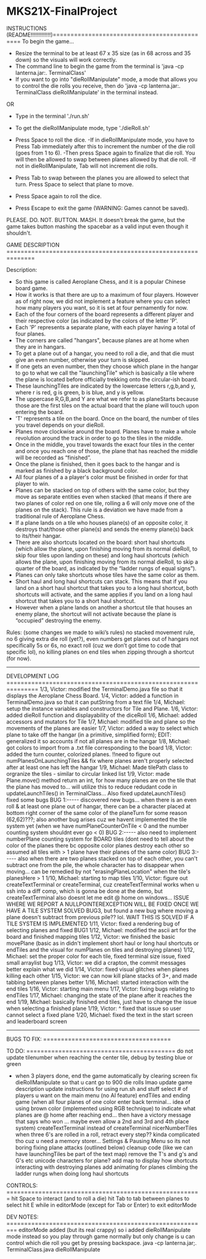 # MKS21X-FinalProject

INSTRUCTIONS (README!!!!!!!!!!!!!)=============================================
To begin the game...
- Resize the terminal to be at least 67 x 35 size (as in 68 across and 35 down) so the visuals will work correctly.
- The command line to begin the game from the terminal is 'java -cp lanterna.jar:. TerminalClass'
- If you want to go into "dieRollManipulate" mode, a mode that allows you to control the die rolls you receive, 
  then do 'java -cp lanterna.jar:. TerminalClass dieRollManipulate' in the terminal instead. 
  
OR

- Type in the terminal './run.sh'
- To get the dieRollManipulate mode, type './dieRoll.sh'

 
- Press Space to roll the dice.
    -If in dieRollManipulate mode, you have to Press Tab immediately after this to increment the number 
     of the die roll (goes from 1 to 6).
    -Then press Space again to finalize that die roll. You will then be allowed to swap between planes allowed by that die roll.
    -If not in dieRollManipulate, Tab will not increment die rolls.
- Press Tab to swap between the planes you are allowed to select that turn. Press Space to select that plane to move.
- Press Space again to roll the dice.
- Press Escape to exit the game (WARNING: Games cannot be saved).

PLEASE.
DO.
NOT.
BUTTON.
MASH.
It doesn't break the game, but the game takes button mashing the spacebar as a valid input even though it shouldn't.

GAME DESCRIPTION ==============================================================

Description:
- So this game is called Aeroplane Chess, and it is a popular Chinese board game. 
- How it works is that there are up to a maximum of four players. However as of right now, we did not implement a feature where you can select how many players you want, so it is set at four pernamently for now. 
- Each of the four corners of the board represents a different player and their respective color (as indicated by the colors of the letter 'P'.
- Each 'P' represents a separate plane, with each player having a total of four planes. 
- The corners are called "hangars", because planes are at home when they are in hangars. 
- To get a plane out of a hangar, you need to roll a die, and that die must give an even number, otherwise your turn is skipped. 
- If one gets an even number, then they choose which plane in the hangar to go to what we call the "launchingTile" which is basically a tile where the plane is located before officially trekking onto the circular-ish board. 
- These launchingTiles are indicated by the lowercase letters r,g,b,and y, where r is red, g is green, b is blue, and y is yellow. 
- The uppercase R,G,B,and Y are what we refer to as planeStarts because those are the first tiles on the actual board that the plane will touch upon entering the board. 
- 'T' represents a tile on the board. Once on the board, the number of tiles you travel depends on your dieRoll. 
- Planes move clockwise around the board. Planes have to make a whole revolution around the track in order to go to the tiles in the middle.
- Once in the middle, you travel towards the exact four tiles in the center and once you reach one of those, the plane that has reached the middle will be recorded as “finished”. 
- Once the plane is finished, then it goes back to the hangar and is marked as finished by a black background color.
- All four planes of a a player's color must be finished in order for that player to win.
- Planes can be stacked on top of others with the same color, but they move as separate entities even when stacked (that means if there are two planes of color red on one tile, rolling a 6 will only move one of the planes on the stack). This rule is a deviation we have made from a traditional rule of Aeroplane Chess.
- If a plane lands on a tile who houses plane(s) of an opposite color, it destroys that/those other plane(s) and sends the enemy plane(s) back to its/their hangar. 
- There are also shortcuts located on the board: short haul shortcuts (which allow the plane, upon finishing moving from its normal dieRoll, to skip four tiles upon landing on these) and long haul shortcuts (which allows the plane, upon finishing moving from its normal dieRoll, to skip a quarter of the board, as indicated by the “ladder rungs of equal signs”).
- Planes can only take shortcuts whose tiles have the same color as them.
- Short haul and long haul shortcuts can stack. This means that if you land on a short haul shortcut that takes you to a long haul shortcut, both shortcuts will activate, and the same applies if you land on a long haul shortcut that takes you to a short haul shortcut.
- However when a plane lands on another a shortcut tile that houses an enemy plane, the shortcut will not activate because the plane is “occupied” destroying the enemy.

Rules: (some changes we made to wiki’s rules)
no stacked movement rule, no 6 giving extra die roll (yet?), even numbers get planes out of hangars not specifically 5s or 6s, no exact roll (cuz we don’t got time to code that specific lol), no killing planes on end tiles when zipping through a shortcut (for now).

-------------------------------------------------------------------------------

DEVELOPMENT LOG ===============================================================
1/3, Victor: modified the TerminalDemo.java file so that it displays the Aeroplane Chess Board.
1/4, Victor: added a function in TerminalDemo.java so that it can putString from a text file
1/4, Michael: setup the instance variables and constructors for Tile and Plane.
1/6, Victor: added dieRoll function and displayability of the diceRoll
1/6, Michael: added accessors and mutators for Tile
1/7, Michael: modified tile and plane so the movements of the planes are easier
1/7, Victor: added a way to select which plane to take off the hangar (in a primitive, simplified form); EDIT: generalized it so accounts if not all planes are in the hangar
1/8, Michael: got colors to import from a .txt file corresponding to the board
1/8, Victor: added the turn counter, colorized planes. !!need to figure out numPlanesOnLaunchingTiles && fix where planes aren't properly selected after at least one has left the hangar
1/9, Michael: Made tilePath class to orgranize the tiles - similar to circular linked  list
1/9, Victor: made Plane.move() method return an int, for how many planes are on the tile that the plane has moved to... will utilize this to reduce redudant code in updateLaunchTiles() in TerminalClass...
Also fixed updateLaunchTiles()
fixed some bugs
BUG 1:----- discovered new bugs... when there is an even roll & at least one plane out of hangar, there can be a character placed at bottom right corner of the same color of the planeTurn for some reason (62,62)???;
also another bug arises cuz we havent implemented the tile system yet (when we have numPlaneCounterOnTile < 0 and the number counting system shouldnt ever go < 0)
BUG 2:----- also need to implement numberPlane counting system for BOARD tiles (dont need to tell about the color of the planes there bc opposite color planes destroy each other so assumed all tiles with > 1 plane have their planes of the same color)
BUG 3:----- also when there are two planes stacked on top of each other, you can't subtract one from the pile, the whole character has to disappear when moving... can be remedied by not "erasingPlaneLocation" when the tile's planesHere > 1
1/10, Michael: starting to map tiles 
1/10, Victor: figure out createTextTerminal or createTerminal, cuz createTextTerminal works when u ssh into a diff comp, which is gonna be done at the demo, but createTextTerminal also doesnt let me edit @ home on windows... ISSUE WHERE WE REPORT A NULLPOINTEREXCEPTION WILL BE FIXED ONCE WE HAVE A TILE SYSTEM
SOLVED BUG3, but found a new bug where moving a plane doesn't subtract from previous pile?? lol. WAIT THIS IS SOLVED IF A TILE SYSTEM IS IMPLEMENTED
1/11, Victor: fixed a rendering bug of selecting planes and fixed BUG1
1/12, Michael: modified the ascii art for the board and finished mapping tiles
1/12, Victor: we finished the basic movePlane (basic as in didn't implement short haul or long haul shortcuts or endTiles and the visual for numPlanes on tiles and destroying planes)
1/12, Michael: set the proper color for each tile, fixed terminal size issue, fixed small arraylist bug
1/13, Victor: we did a crapton, the commit messages better explain what we did
1/14, Victor: fixed visual glitches when planes killing each other 
1/15, Victor: we can now kill plane stacks of 3+, and made tabbing between planes better
1/16, Michael: started interaction with the end tiles
1/16, Victor: starting main menu
1/17, Victor: fixing bugs relating to endTiles
1/17, Michael: changing the state of the plane after it reaches the end
1/19, Michael: basically finished end tiles, just have to change the issue when selecting a finished plane
1/19, Victor: ^ fixed that issue so user cannot select a fixed plane
1/20, Michael: fixed the text in the start screen and leaderboard screen


------------------------------------------------------------------------------------------------

BUGS TO FIX: ====================================

TO DO: ==========================================
do not update tilenumber when reaching the center tile, debug by testing blue or green
+ when 3 players done, end the game automatically by clearing screen
fix dieRollManipulate so that u cant go to 900 die rolls lmao
update game description
update instructions for using run.sh and stuff
select # of players u want on the main menu (no AI feature)
endTiles and ending game (when all four planes of one color enter back terminal... idea of using brown color (implemented using RGB technique)
to indicate what planes are @ home after reaching end... then have a victory message that says who won ... maybe even allow a 2nd and 3rd and 4th place system)
createTextTerminal instead of createTerminal
nicerNumberTiles
when three 6's are rolled in a roll, retract every step?? kinda complicated tho cuz u need a memory storer...
Settings & Pausing
Menu so its not boring
fixing plane attacks (outlined below)
cleanup code (like we can have launchingTiles be part of the text map)
remove the T's and g's and G's etc
unicode characters for plane?
add map to display how shortcuts interacting with destroying planes
add animating for planes climbing the ladder rungs when doing long haul shortcuts

CONTROLS: =======================================================
hit Space to interact (and to roll a die)
hit Tab to tab between planes to select
hit E while in editorMode (except for Tab or Enter) to exit editorMode

DEV NOTES: =========================================================
editorMode added (but its real crappy)
so i added dieRollManipulate mode instead so you play through game normally but only change is u can control which die roll you get by pressing backspace. java -cp lanterna.jar;. TerminalClass.java dieRollManipulate